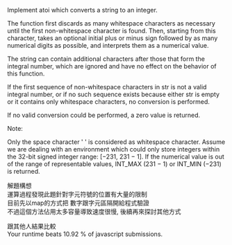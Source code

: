 Implement atoi which converts a string to an integer.

The function first discards as many whitespace characters as necessary until the first non-whitespace character is found. Then, starting from this character, takes an optional initial plus or minus sign followed by as many numerical digits as possible, and interprets them as a numerical value.

The string can contain additional characters after those that form the integral number, which are ignored and have no effect on the behavior of this function.

If the first sequence of non-whitespace characters in str is not a valid integral number, or if no such sequence exists because either str is empty or it contains only whitespace characters, no conversion is performed.

If no valid conversion could be performed, a zero value is returned.

Note:

Only the space character ' ' is considered as whitespace character.
Assume we are dealing with an environment which could only store integers within the 32-bit signed integer range: [−231,  231 − 1]. If the numerical value is out of the range of representable values, INT_MAX (231 − 1) or INT_MIN (−231) is returned.

解題構想<br>
運算過程發現此題針對字元符號的位置有大量的限制　<br>
目前先以map的方式把 數字跟字元區隔開給程式驗證 <br>
不過這個方法佔用太多容量導致速度很慢, 後續再來探討其他方式 <br>

跟其他人結果比較 <br>
Your runtime beats 10.92 % of javascript submissions.

